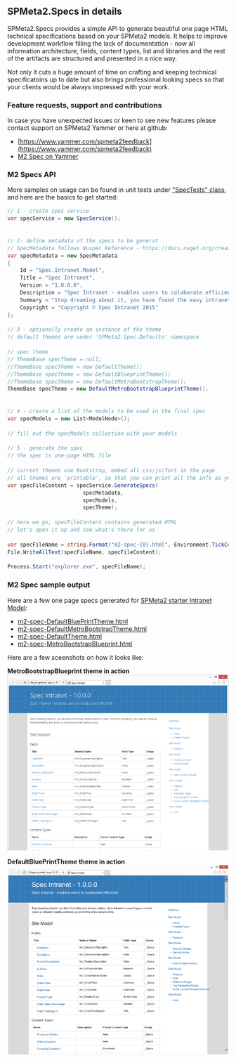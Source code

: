 ﻿---
Title: 'M2 Spec'
Tile: true
TileTitle: 'M2 Spec'
TileOrder: 60
TileLink: true
TileLinkOrder: 10
TileDescription: 'Technical documentation made easy - build beautiful one-page specifications for SPMeta2 models.'
---

## SPMeta2.Specs in details

SPMeta2.Specs provides a simple API to generate beautiful one page HTML technical specifications based on your SPMeta2 models. It helps to improve development workflow filling the lack of documentation - now all information architecture, fields, content types, list and libraries and the rest of the artifacts are structured and presented in a nice way.

Not only it cuts a huge amount of time on crafting and keeping technical specificatoins up to date but also brings professional looking specs so that your clients would be always impressed with your work.

### Feature requests, support and contributions

In case you have unexpected issues or keen to see new features please contact support on SPMeta2 Yammer or here at github:

* [https://www.yammer.com/spmeta2feedback](https://www.yammer.com/spmeta2feedback)
* [M2 Spec on Yammer](https://www.yammer.com/spmeta2feedback/#/threads/inGroup?feedId=6858117)

### M2 Specs API

More samples on usage can be found in unit tests under ["SpecTests" class](https://github.com/SubPointSolutions/spmeta2-spec/blob/dev/SPMeta2.Spec/SPMeta2.Spec.Tests/Tests/SpecTests.cs), and here are the basics to get started:

```cs
// 1 - create spec service
var specService = new SpecService();


// 2- define metadata of the specs to be generat
// SpecMetadata follows Nuspec Reference - https://docs.nuget.org/create/nuspec-reference
var specMetadata = new SpecMetadata
{
    Id = "Spec.Intranet.Model",
    Title = "Spec Intranet",
    Version = "1.0.0.0",
    Description = "Spec Intranet - enables users to colaborate efficiently",
    Summary = "Stop dreaming about it, you have found the easy intranet solution. Spec Intranet is everything you need to create an intranet instantly and boots up provictivity in few sample clicks.",
    Copyright = "Copyright © Spec Intranet 2015"
};

// 3 - optionally create an instance of the theme
// default themes are under 'SPMeta2.Spec.Defaults' namespace

// spec theme
// ThemeBase specTheme = null;
//ThemeBase specTheme = new DefaultTheme();
//ThemeBase specTheme = new DefaultBlueprintTheme();
//ThemeBase specTheme = new DefaultMetroBootstrapTheme();
ThemeBase specTheme = new DefaultMetroBootstrapBlueprintTheme();


// 4 - create a list of the models to be used in the final spec
var specModels = new List<ModelNode>();

// fill out the specModels collection with your models

// 5 - generate the spec
// the spec is one-page HTML file

// current themes use Bootstrap, embed all css/js/font in the page
// all themes are 'printable', so that you can print all the info as you need
var specFileContent = specService.GenerateSpecs(
                        specMetadata,
                        specModels,
                        specTheme);

// here we go, specFileContent contains generated HTML
// let's open it up and see what's there for us                       

var specFileName = string.Format("m2-spec-{0}.html", Environment.TickCount);
File.WriteAllText(specFileName, specFileContent);

Process.Start("explorer.exe", specFileName);
```
### M2 Spec sample output

Here are a few one page specs generated for [SPMeta2 starter Intranet Model](/SPMeta2-VS):

* [m2-spec-DefaultBluePrintTheme.html](https://github.com/SubPointSolutions/spmeta2-spec/tree/dev/SPMeta2.Spec/SPMeta2.Spec.Tests/SampleOutput)
* [m2-spec-DefaultMetroBootstrapTheme.html](https://github.com/SubPointSolutions/spmeta2-spec/tree/dev/SPMeta2.Spec/SPMeta2.Spec.Tests/SampleOutput)
* [m2-spec-DefaultTheme.html](https://github.com/SubPointSolutions/spmeta2-spec/tree/dev/SPMeta2.Spec/SPMeta2.Spec.Tests/SampleOutput)
* [m2-spec-MetroBootstrapBlueprint.html](https://github.com/SubPointSolutions/spmeta2-spec/tree/dev/SPMeta2.Spec/SPMeta2.Spec.Tests/SampleOutput)

Here are a few sceenshots on how it looks like:

**MetroBootstrapBlueprint theme in action**
<img src="_img/m2-spec-MetroBootstrapBlueprint.png">

**DefaultBluePrintTheme theme in action**
<img src="_img/m2-spec-DefaultBluePrintTheme.png">